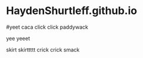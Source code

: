 # HaydenShurtleff.github.io


#yeet
 caca
click click paddywack

yee yeeet

skirt skirttttt
crick crick
smack

